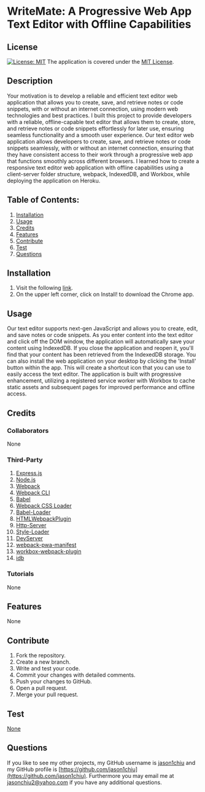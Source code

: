 # WriteMate: A Progressive Web App Text Editor with Offline Capabilities
## License
[![License: MIT](https://img.shields.io/badge/License-MIT-yellow.svg)](https://opensource.org/licenses/MIT) The application is covered under the [MIT License](https://opensource.org/licenses/MIT).
## Description
Your motivation is to develop a reliable and efficient text editor web application that allows you to create, save, and retrieve notes or code snippets, with or without an internet connection, using modern web technologies and best practices. I built this project to provide developers with a reliable, offline-capable text editor that allows them to create, store, and retrieve notes or code snippets effortlessly for later use, ensuring seamless functionality and a smooth user experience. Our text editor web application allows developers to create, save, and retrieve notes or code snippets seamlessly, with or without an internet connection, ensuring that they have consistent access to their work through a progressive web app that functions smoothly across different browsers. I learned how to create a responsive text editor web application with offline capabilities using a client-server folder structure, webpack, IndexedDB, and Workbox, while deploying the application on Heroku.
## Table of Contents:
1. [Installation](#installation)
2. [Usage](#usage)
3. [Credits](#credits)
4. [Features](#features)
5. [Contribute](#contribute)
6. [Test](#test)
7. [Questions](#questions)

## Installation
1. Visit the following [link](https://serene-castle-73912.herokuapp.com).
2. On the upper left corner, click on Install! to download the Chrome app.


## Usage
Our text editor supports next-gen JavaScript and allows you to create, edit, and save notes or code snippets. As you enter content into the text editor and click off the DOM window, the application will automatically save your content using IndexedDB. If you close the application and reopen it, you'll find that your content has been retrieved from the IndexedDB storage. You can also install the web application on your desktop by clicking the 'Install' button within the app. This will create a shortcut icon that you can use to easily access the text editor. The application is built with progressive enhancement, utilizing a registered service worker with Workbox to cache static assets and subsequent pages for improved performance and offline access.

## Credits
### Collaborators
None
### Third-Party
1. [Express.js](https://expressjs.com)
2. [Node.js](https://nodejs.org/en)
3. [Webpack](https://www.npmjs.com/package/webpack)
4. [Webpack CLI](https://www.npmjs.com/package/webpack-cli)
5. [Babel](https://babeljs.io)
6. [Webpack CSS Loader](https://webpack.js.org/loaders/css-loader/)
7. [Babel-Loader](https://www.npmjs.com/package/babel-loader)
8. [HTMLWebpackPlugin](https://webpack.js.org/plugins/html-webpack-plugin/)
9. [Http-Server](https://www.npmjs.com/package/http-server)
10. [Style-Loader](https://webpack.js.org/loaders/style-loader/)
11. [DevServer](https://webpack.js.org/configuration/dev-server/)
12. [webpack-pwa-manifest](https://www.npmjs.com/package/webpack-pwa-manifest)
13. [workbox-webpack-plugin](https://www.npmjs.com/package/workbox-webpack-plugin)
14. [idb](https://github.com/jakearchibald/idb)

### Tutorials
None

## Features
None

## Contribute
1. Fork the repository.
2. Create a new branch.
3. Write and test your code.
4. Commit your changes with detailed comments.
5. Push your changes to GitHub.
6. Open a pull request.
7. Merge your pull request.

## Test
[None](None)

## Questions
If you like to see my other projects, my GitHub username is [jason1chiu](https://github.com/jason1chiu) and my GitHub profile is [https://github.com/jason1chiu](https://github.com/jason1chiu). Furthermore you may email me at jasonchiu2@yahoo.com if you have any additional questions.
